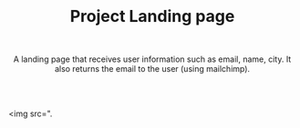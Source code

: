   <br>
<h1 align="center"> Project Landing page </h1>
  <br>
  
  <p align="center"> A landing page that receives user information such as email, name, city. It also returns the email to the user (using mailchimp). </p>
  
  <br>
  <br>
  
  <img src=".
  
  

